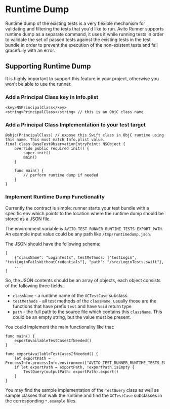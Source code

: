 # Runtime Dump

Runtime dump of the existing tests is a very flexible mechanism for validating and filtering the tests that you'd like to run.
Avito Runner supports runtime dump as a separate command, it uses it while running tests in order to validate the set of passed tests against
the existing tests in the test bundle in order to prevent the execution of the non-existent tests and fail gracefully with an error.

## Supporting Runtime Dump

It is highly important to support this feature in your project, otherwise you won't be able to use the runner.

### Add a Principal Class key in Info.plist

```
<key>NSPrincipalClass</key>
<string>PrincipalClass</string> // this is an ObjC class name
```

### Add a Principal Class Implementation to your test target

```
@objc(PrincipalClass) // expose this Swift class in ObjC runtime using this name. This must match Info.plist value.
final class BaseTestObservationEntryPoint: NSObject {
    override public required init() {
        super.init()
        main()
    }

    func main() {
        // perform runtime dump if needed
    }
}
```

### Implement Runtime Dump Functionality

Currently the contract is simple: runner starts your test bundle with a specific env which points to the location where the runtime dump 
should be stored as a JSON file.

The environment variable is `AVITO_TEST_RUNNER_RUNTIME_TESTS_EXPORT_PATH`. An example input value could be any path like `/tmp/runtimedump.json`.

The JSON should have the following schema:

```
[
    {"className": "LoginTests", testMethods: ["testLogin", "testLoginFailsWithoutCredentials"], "path": "/src/LoginTests.swift"},
    ...
]
```
So, the JSON contents should be an array of objects, each object consists of the following three fields:

- `className` - a runtime name of the `XCTestCase` subclass.
- `testMethods` - all test methods of the `className`, usually those are the functions that have prefix `test` and have `Void` return type
- `path` - the full path to the source file which contains this `className`. This could be an empty string, but the value must be present.

You could implement the main functionality like that:

```
func main() {
    exportAvailableTestCasesIfNeeded()
}

func exportAvailableTestCasesIfNeeded() {
    let exportPath = ProcessInfo.processInfo.environment["AVITO_TEST_RUNNER_RUNTIME_TESTS_EXPORT_PATH"]
    if let exportPath = exportPath, !exportPath.isEmpty {
        TestQuery(outputPath: exportPath).export()
    }
}
```

You may find the sample implementation of the `TestQuery` class as well as sample classes that walk the runtime and 
find the `XCTestCase` subclasses in the corresponding `*.example` files.
